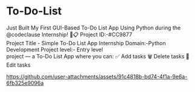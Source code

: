 # To-Do-List
Just Built My First GUI-Based To-Do List App Using Python during the @codeclause Internship! 🐍📋 
Project ID:-#CC9877  
Project Title - Simple To-Do List App 
Internship Domain:-Python Development 
Project level:- Entry level     
project — a To-Do List App where you can:
✅ Add tasks
🗑 Delete tasks
📝 Edit tasks        



https://github.com/user-attachments/assets/91c4818b-bd74-4f1a-9e6a-6fb325e9096a
